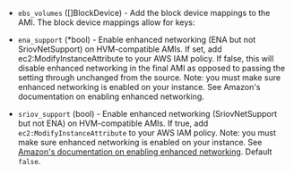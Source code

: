 <!-- Code generated from the comments of the Config struct in builder/amazon/ebsvolume/builder.go; DO NOT EDIT MANUALLY -->

-   `ebs_volumes` ([]BlockDevice) - Add the block device
    mappings to the AMI. The block device mappings allow for keys:
    
-   `ena_support` (*bool) - Enable enhanced networking (ENA but not SriovNetSupport) on
    HVM-compatible AMIs. If set, add ec2:ModifyInstanceAttribute to your AWS
    IAM policy. If false, this will disable enhanced networking in the final
    AMI as opposed to passing the setting through unchanged from the source.
    Note: you must make sure enhanced networking is enabled on your
    instance. See Amazon's documentation on enabling enhanced networking.
    
-   `sriov_support` (bool) - Enable enhanced networking (SriovNetSupport but not ENA) on
    HVM-compatible AMIs. If true, add `ec2:ModifyInstanceAttribute` to your
    AWS IAM policy. Note: you must make sure enhanced networking is enabled
    on your instance. See [Amazon's documentation on enabling enhanced
    networking](https://docs.aws.amazon.com/AWSEC2/latest/UserGuide/enhanced-networking.html#enabling_enhanced_networking).
    Default `false`.
    